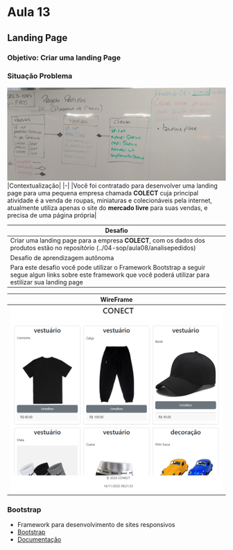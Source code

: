 # Aula 13
## Landing Page
### Objetivo: Criar uma landing Page

### Situação Problema
![Lousa](./lousa.jpg)
|Contextualização|
|-|
|Você foi contratado para desenvolver uma landing page para uma pequena empresa chamada **COLECT** cuja principal atividade é a venda de roupas, miniaturas e colecionáveis pela internet, atualmente utiliza apenas o site do **mercado livre** para suas vendas, e precisa de uma página própria|

|Desafio|
|-|
|Criar uma landing page para a empresa **COLECT**, com os dados dos produtos estão no reposítório (../04-sop/aula08/analisepedidos)|
|Desafio de aprendizagem autônoma|
|Para este desafio você pode utilizar o Framework Bootstrap a seguir segue algun links sobre este framework que você poderá utilizar para estilizar sua landing page|

|WireFrame|
|-|
|![WireFrame](./wireframe.png)|

### Bootstrap
- Framework para desenvolvimento de sites responsivos
- [Bootstrap](https://getbootstrap.com/)
- [Documentação](https://getbootstrap.com/docs/4.5/getting-started/introduction/)
